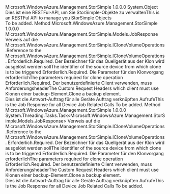 <Type Name="CloneVolumeOperationsExtensions" FullName="Microsoft.WindowsAzure.Management.StorSimple.CloneVolumeOperationsExtensions">
  <TypeSignature Language="C#" Value="public static class CloneVolumeOperationsExtensions" />
  <TypeSignature Language="ILAsm" Value=".class public auto ansi abstract sealed beforefieldinit CloneVolumeOperationsExtensions extends System.Object" />
  <TypeSignature Language="DocId" Value="T:Microsoft.WindowsAzure.Management.StorSimple.CloneVolumeOperationsExtensions" />
  <TypeSignature Language="VB.NET" Value="Public Module CloneVolumeOperationsExtensions" />
  <TypeSignature Language="F#" Value="type CloneVolumeOperationsExtensions = class" />
  <AssemblyInfo>
    <AssemblyName>Microsoft.WindowsAzure.Management.StorSimple</AssemblyName>
    <AssemblyVersion>1.0.0.0</AssemblyVersion>
  </AssemblyInfo>
  <Base>
    <BaseTypeName>System.Object</BaseTypeName>
  </Base>
  <Interfaces />
  <Docs>
    <summary>
            <span data-ttu-id="a847e-101">Dies ist eine RESTFul-API, um Sie StorSimple-Objekte zu verwalten</span><span class="sxs-lookup"><span data-stu-id="a847e-101">This is an RESTFul API to manage you StorSimple Objects</span></span>
            </summary>
    <remarks>To be added.</remarks>
  </Docs>
  <Members>
    <Member MemberName="Trigger">
      <MemberSignature Language="C#" Value="public static Microsoft.WindowsAzure.Management.StorSimple.Models.JobResponse Trigger (this Microsoft.WindowsAzure.Management.StorSimple.ICloneVolumeOperations operations, string sourceDeviceId, Microsoft.WindowsAzure.Management.StorSimple.Models.TriggerCloneRequest triggerCloneRequest, Microsoft.WindowsAzure.Management.StorSimple.Models.CustomRequestHeaders customRequestHeaders);" />
      <MemberSignature Language="ILAsm" Value=".method public static hidebysig class Microsoft.WindowsAzure.Management.StorSimple.Models.JobResponse Trigger(class Microsoft.WindowsAzure.Management.StorSimple.ICloneVolumeOperations operations, string sourceDeviceId, class Microsoft.WindowsAzure.Management.StorSimple.Models.TriggerCloneRequest triggerCloneRequest, class Microsoft.WindowsAzure.Management.StorSimple.Models.CustomRequestHeaders customRequestHeaders) cil managed" />
      <MemberSignature Language="DocId" Value="M:Microsoft.WindowsAzure.Management.StorSimple.CloneVolumeOperationsExtensions.Trigger(Microsoft.WindowsAzure.Management.StorSimple.ICloneVolumeOperations,System.String,Microsoft.WindowsAzure.Management.StorSimple.Models.TriggerCloneRequest,Microsoft.WindowsAzure.Management.StorSimple.Models.CustomRequestHeaders)" />
      <MemberSignature Language="F#" Value="static member Trigger : Microsoft.WindowsAzure.Management.StorSimple.ICloneVolumeOperations * string * Microsoft.WindowsAzure.Management.StorSimple.Models.TriggerCloneRequest * Microsoft.WindowsAzure.Management.StorSimple.Models.CustomRequestHeaders -&gt; Microsoft.WindowsAzure.Management.StorSimple.Models.JobResponse" Usage="Microsoft.WindowsAzure.Management.StorSimple.CloneVolumeOperationsExtensions.Trigger (operations, sourceDeviceId, triggerCloneRequest, customRequestHeaders)" />
      <MemberType>Method</MemberType>
      <AssemblyInfo>
        <AssemblyName>Microsoft.WindowsAzure.Management.StorSimple</AssemblyName>
        <AssemblyVersion>1.0.0.0</AssemblyVersion>
      </AssemblyInfo>
      <ReturnValue>
        <ReturnType>Microsoft.WindowsAzure.Management.StorSimple.Models.JobResponse</ReturnType>
      </ReturnValue>
      <Parameters>
        <Parameter Name="operations" Type="Microsoft.WindowsAzure.Management.StorSimple.ICloneVolumeOperations" RefType="this" />
        <Parameter Name="sourceDeviceId" Type="System.String" />
        <Parameter Name="triggerCloneRequest" Type="Microsoft.WindowsAzure.Management.StorSimple.Models.TriggerCloneRequest" />
        <Parameter Name="customRequestHeaders" Type="Microsoft.WindowsAzure.Management.StorSimple.Models.CustomRequestHeaders" />
      </Parameters>
      <Docs>
        <param name="operations">
            <span data-ttu-id="a847e-102">Verweis auf die Microsoft.WindowsAzure.Management.StorSimple.ICloneVolumeOperations.</span><span class="sxs-lookup"><span data-stu-id="a847e-102">Reference to the Microsoft.WindowsAzure.Management.StorSimple.ICloneVolumeOperations.</span></span>
            </param>
        <param name="sourceDeviceId">
            <span data-ttu-id="a847e-103">Erforderlich.</span><span class="sxs-lookup"><span data-stu-id="a847e-103">Required.</span></span> <span data-ttu-id="a847e-104">Der Bezeichner für das Quellgerät aus der Klon wird ausgelöst werden soll</span><span class="sxs-lookup"><span data-stu-id="a847e-104">The identifier of the source device from which clone is to be triggered</span></span>
            </param>
        <param name="triggerCloneRequest">
            <span data-ttu-id="a847e-105">Erforderlich.</span><span class="sxs-lookup"><span data-stu-id="a847e-105">Required.</span></span> <span data-ttu-id="a847e-106">Die Parameter für den Klonvorgang erforderlich</span><span class="sxs-lookup"><span data-stu-id="a847e-106">The parameters required for clone operation</span></span>
            </param>
        <param name="customRequestHeaders">
            <span data-ttu-id="a847e-107">Erforderlich.</span><span class="sxs-lookup"><span data-stu-id="a847e-107">Required.</span></span> <span data-ttu-id="a847e-108">Der benutzerdefinierte Client verwenden, muss Anforderungsheader</span><span class="sxs-lookup"><span data-stu-id="a847e-108">The Custom Request Headers which client must use</span></span>
            </param>
        <summary>
            <span data-ttu-id="a847e-109">Klonen einer backup-Element.</span><span class="sxs-lookup"><span data-stu-id="a847e-109">Clone a backup element.</span></span>
            </summary>
        <returns>
            <span data-ttu-id="a847e-110">Dies ist die Antwort-Auftrag für alle Geräte Auftrag verknüpften Aufrufe</span><span class="sxs-lookup"><span data-stu-id="a847e-110">This is the Job Response for all Device Job Related Calls</span></span>
            </returns>
        <remarks>To be added.</remarks>
      </Docs>
    </Member>
    <Member MemberName="TriggerAsync">
      <MemberSignature Language="C#" Value="public static System.Threading.Tasks.Task&lt;Microsoft.WindowsAzure.Management.StorSimple.Models.JobResponse&gt; TriggerAsync (this Microsoft.WindowsAzure.Management.StorSimple.ICloneVolumeOperations operations, string sourceDeviceId, Microsoft.WindowsAzure.Management.StorSimple.Models.TriggerCloneRequest triggerCloneRequest, Microsoft.WindowsAzure.Management.StorSimple.Models.CustomRequestHeaders customRequestHeaders);" />
      <MemberSignature Language="ILAsm" Value=".method public static hidebysig class System.Threading.Tasks.Task`1&lt;class Microsoft.WindowsAzure.Management.StorSimple.Models.JobResponse&gt; TriggerAsync(class Microsoft.WindowsAzure.Management.StorSimple.ICloneVolumeOperations operations, string sourceDeviceId, class Microsoft.WindowsAzure.Management.StorSimple.Models.TriggerCloneRequest triggerCloneRequest, class Microsoft.WindowsAzure.Management.StorSimple.Models.CustomRequestHeaders customRequestHeaders) cil managed" />
      <MemberSignature Language="DocId" Value="M:Microsoft.WindowsAzure.Management.StorSimple.CloneVolumeOperationsExtensions.TriggerAsync(Microsoft.WindowsAzure.Management.StorSimple.ICloneVolumeOperations,System.String,Microsoft.WindowsAzure.Management.StorSimple.Models.TriggerCloneRequest,Microsoft.WindowsAzure.Management.StorSimple.Models.CustomRequestHeaders)" />
      <MemberSignature Language="F#" Value="static member TriggerAsync : Microsoft.WindowsAzure.Management.StorSimple.ICloneVolumeOperations * string * Microsoft.WindowsAzure.Management.StorSimple.Models.TriggerCloneRequest * Microsoft.WindowsAzure.Management.StorSimple.Models.CustomRequestHeaders -&gt; System.Threading.Tasks.Task&lt;Microsoft.WindowsAzure.Management.StorSimple.Models.JobResponse&gt;" Usage="Microsoft.WindowsAzure.Management.StorSimple.CloneVolumeOperationsExtensions.TriggerAsync (operations, sourceDeviceId, triggerCloneRequest, customRequestHeaders)" />
      <MemberType>Method</MemberType>
      <AssemblyInfo>
        <AssemblyName>Microsoft.WindowsAzure.Management.StorSimple</AssemblyName>
        <AssemblyVersion>1.0.0.0</AssemblyVersion>
      </AssemblyInfo>
      <ReturnValue>
        <ReturnType>System.Threading.Tasks.Task&lt;Microsoft.WindowsAzure.Management.StorSimple.Models.JobResponse&gt;</ReturnType>
      </ReturnValue>
      <Parameters>
        <Parameter Name="operations" Type="Microsoft.WindowsAzure.Management.StorSimple.ICloneVolumeOperations" RefType="this" />
        <Parameter Name="sourceDeviceId" Type="System.String" />
        <Parameter Name="triggerCloneRequest" Type="Microsoft.WindowsAzure.Management.StorSimple.Models.TriggerCloneRequest" />
        <Parameter Name="customRequestHeaders" Type="Microsoft.WindowsAzure.Management.StorSimple.Models.CustomRequestHeaders" />
      </Parameters>
      <Docs>
        <param name="operations">
            <span data-ttu-id="a847e-111">Verweis auf die Microsoft.WindowsAzure.Management.StorSimple.ICloneVolumeOperations.</span><span class="sxs-lookup"><span data-stu-id="a847e-111">Reference to the Microsoft.WindowsAzure.Management.StorSimple.ICloneVolumeOperations.</span></span>
            </param>
        <param name="sourceDeviceId">
            <span data-ttu-id="a847e-112">Erforderlich.</span><span class="sxs-lookup"><span data-stu-id="a847e-112">Required.</span></span> <span data-ttu-id="a847e-113">Der Bezeichner für das Quellgerät aus der Klon wird ausgelöst werden soll</span><span class="sxs-lookup"><span data-stu-id="a847e-113">The identifier of the source device from which clone is to be triggered</span></span>
            </param>
        <param name="triggerCloneRequest">
            <span data-ttu-id="a847e-114">Erforderlich.</span><span class="sxs-lookup"><span data-stu-id="a847e-114">Required.</span></span> <span data-ttu-id="a847e-115">Die Parameter für den Klonvorgang erforderlich</span><span class="sxs-lookup"><span data-stu-id="a847e-115">The parameters required for clone operation</span></span>
            </param>
        <param name="customRequestHeaders">
            <span data-ttu-id="a847e-116">Erforderlich.</span><span class="sxs-lookup"><span data-stu-id="a847e-116">Required.</span></span> <span data-ttu-id="a847e-117">Der benutzerdefinierte Client verwenden, muss Anforderungsheader</span><span class="sxs-lookup"><span data-stu-id="a847e-117">The Custom Request Headers which client must use</span></span>
            </param>
        <summary>
            <span data-ttu-id="a847e-118">Klonen einer backup-Element.</span><span class="sxs-lookup"><span data-stu-id="a847e-118">Clone a backup element.</span></span>
            </summary>
        <returns>
            <span data-ttu-id="a847e-119">Dies ist die Antwort-Auftrag für alle Geräte Auftrag verknüpften Aufrufe</span><span class="sxs-lookup"><span data-stu-id="a847e-119">This is the Job Response for all Device Job Related Calls</span></span>
            </returns>
        <remarks>To be added.</remarks>
      </Docs>
    </Member>
  </Members>
</Type>